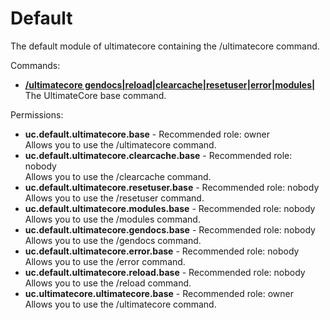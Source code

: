 Default
====
The default module of ultimatecore containing the /ultimatecore command.

Commands: <br>
* **[/ultimatecore gendocs|reload|clearcache|resetuser|error|modules|](../commands/ultimatecore.md)**<br>The UltimateCore base command.

Permissions: <br>
* **uc.default.ultimatecore.base** - Recommended role: owner<br>Allows you to use the /ultimatecore command.
* **uc.default.ultimatecore.clearcache.base** - Recommended role: nobody<br>Allows you to use the /clearcache command.
* **uc.default.ultimatecore.resetuser.base** - Recommended role: nobody<br>Allows you to use the /resetuser command.
* **uc.default.ultimatecore.modules.base** - Recommended role: nobody<br>Allows you to use the /modules command.
* **uc.default.ultimatecore.gendocs.base** - Recommended role: nobody<br>Allows you to use the /gendocs command.
* **uc.default.ultimatecore.error.base** - Recommended role: nobody<br>Allows you to use the /error command.
* **uc.default.ultimatecore.reload.base** - Recommended role: nobody<br>Allows you to use the /reload command.
* **uc.ultimatecore.ultimatecore.base** - Recommended role: owner<br>Allows you to use the /ultimatecore command.
